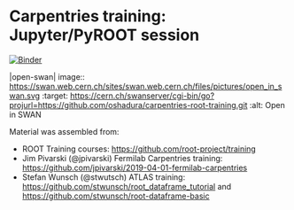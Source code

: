 # Carpentries training: Jupyter/PyROOT session

[![Binder](https://mybinder.org/badge_logo.svg)](https://mybinder.org/v2/gh/oshadura/carpentries-root-training.git/master)

|open-swan| image::  https://swan.web.cern.ch/sites/swan.web.cern.ch/files/pictures/open_in_swan.svg
    :target: https://cern.ch/swanserver/cgi-bin/go?projurl=https://github.com/oshadura/carpentries-root-training.git
    :alt: Open in SWAN

Material was assembled from:
* ROOT Training courses: https://github.com/root-project/training
* Jim Pivarski (@jpivarski) Fermilab Carpentries training: https://github.com/jpivarski/2019-04-01-fermilab-carpentries
* Stefan Wunsch (@stwutsch) ATLAS training: https://github.com/stwunsch/root_dataframe_tutorial and https://github.com/stwunsch/root-dataframe-basic
